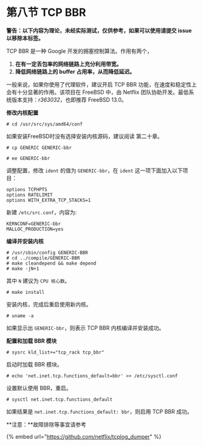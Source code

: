 # 第八节 TCP BBR

**警告：以下内容为理论，未经实际测试，仅供参考，如果可以使用请提交 issue 以移除本标签。**

TCP BBR 是一种 Google 开发的拥塞控制算法。作用有两个，

1. **在有一定丢包率的网络链路上充分利用带宽。**
2. **降低网络链路上的 buffer 占用率，从而降低延迟。**

一般来说，如果你使用了代理软件，建议开启 TCP BBR 功能，在速度和稳定性上会有十分显著的作用。该项目在 FreeBSD 中，由 Netflix 团队协助开发。最低系统版本支持：_r363032_，也即推荐 FreeBSD 13.0。

**修改内核配置**

`# cd /usr/src/sys/amd64/conf`

如果安装FreeBSD时没有选择安装内核源码，建议阅读 第二十章。

`# cp GENERIC GENERIC-bbr`

`# ee GENERIC-bbr`

调整配置，修改 `ident` 的值为 `GENERIC-bbr`，在 `ident` 这一项下面加入以下项目：

```
options TCPHPTS
options RATELIMIT
options WITH_EXTRA_TCP_STACKS=1
```

新建 `/etc/src.conf`，内容为:

```
KERNCONF=GENERIC-bbr
MALLOC_PRODUCTION=yes
```

**编译并安装内核**

```
# /usr/sbin/config GENERIC-BBR
# cd ../compile/GENERIC-BBR
# make cleandepend && make depend
# make -jN+1
```

其中 `N` 建议为 `CPU 核心数`。

`# make install`

安装内核，完成后重启使用新内核。

`# uname -a`

如果显示出 `GENERIC-bbr`，则表示 TCP BBR 内核编译并安装成功。

**配置和加载 BBR 模块**

`# sysrc kld_list+="tcp_rack tcp_bbr"`

启动时加载 BBR 模块。

`# echo 'net.inet.tcp.functions_default=bbr' >> /etc/sysctl.conf`

设置默认使用 BBR，重启。

`# sysctl net.inet.tcp.functions_default`

如果结果是 `net.inet.tcp.functions_default: bbr`，则启用 TCP BBR 成功。

**注意：**故障排除等事宜请参考

{% embed url="https://github.com/netflix/tcplog_dumper" %}

